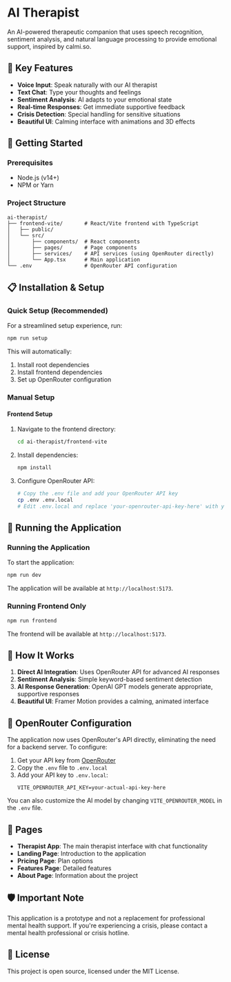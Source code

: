 # AI Therapist

An AI-powered therapeutic companion that uses speech recognition, sentiment analysis, and natural language processing to provide emotional support, inspired by calmi.so.

## 🌟 Key Features

- **Voice Input**: Speak naturally with our AI therapist
- **Text Chat**: Type your thoughts and feelings
- **Sentiment Analysis**: AI adapts to your emotional state
- **Real-time Responses**: Get immediate supportive feedback
- **Crisis Detection**: Special handling for sensitive situations
- **Beautiful UI**: Calming interface with animations and 3D effects

## 🚀 Getting Started

### Prerequisites

- Node.js (v14+)
- NPM or Yarn

### Project Structure

```
ai-therapist/
├── frontend-vite/       # React/Vite frontend with TypeScript
│   ├── public/
│   └── src/
│       ├── components/  # React components
│       ├── pages/       # Page components
│       ├── services/    # API services (using OpenRouter directly)
│       └── App.tsx      # Main application
└── .env                 # OpenRouter API configuration
```

## 📋 Installation & Setup

### Quick Setup (Recommended)

For a streamlined setup experience, run:

```bash
npm run setup
```

This will automatically:

1. Install root dependencies
2. Install frontend dependencies
3. Set up OpenRouter configuration

### Manual Setup

#### Frontend Setup

1. Navigate to the frontend directory:

   ```bash
   cd ai-therapist/frontend-vite
   ```

2. Install dependencies:

   ```bash
   npm install
   ```

3. Configure OpenRouter API:

   ```bash
   # Copy the .env file and add your OpenRouter API key
   cp .env .env.local
   # Edit .env.local and replace 'your-openrouter-api-key-here' with your actual API key
   ```

## 🚀 Running the Application

### Running the Application

To start the application:

```bash
npm run dev
```

The application will be available at `http://localhost:5173`.

### Running Frontend Only

```bash
npm run frontend
```

The frontend will be available at `http://localhost:5173`.

## 🧠 How It Works

1. **Direct AI Integration**: Uses OpenRouter API for advanced AI responses
2. **Sentiment Analysis**: Simple keyword-based sentiment detection
3. **AI Response Generation**: OpenAI GPT models generate appropriate, supportive responses
4. **Beautiful UI**: Framer Motion provides a calming, animated interface

## 🔧 OpenRouter Configuration

The application now uses OpenRouter's API directly, eliminating the need for a backend server. To configure:

1. Get your API key from [OpenRouter](https://openrouter.ai/keys)
2. Copy the `.env` file to `.env.local`
3. Add your API key to `.env.local`:
   ```
   VITE_OPENROUTER_API_KEY=your-actual-api-key-here
   ```

You can also customize the AI model by changing `VITE_OPENROUTER_MODEL` in the `.env` file.

## 📱 Pages

- **Therapist App**: The main therapist interface with chat functionality
- **Landing Page**: Introduction to the application
- **Pricing Page**: Plan options
- **Features Page**: Detailed features
- **About Page**: Information about the project

## 🛡️ Important Note

This application is a prototype and not a replacement for professional mental health support. If you're experiencing a crisis, please contact a mental health professional or crisis hotline.

## 📝 License

This project is open source, licensed under the MIT License.
